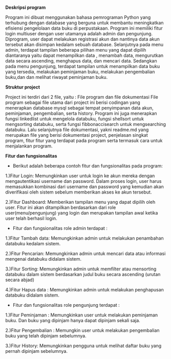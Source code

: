 **Deskripsi program**

Program ini dibuat menggunakan bahasa pemrograman Python yang terhubung dengan database yang berguna untuk membantu meningkatkan efisiensi pengelolaan data buku di perpustakaan. Program ini memiliki fitur login multiuser dengan user utamanya adalah admin dan pengunjung. Diprogram, user dapat melakukan registrasi akun dan nantinya data akun tersebut akan disimpan kedalam sebuah database. Selanjutnya pada menu admin, terdapat tampilan beberapa pilihan menu yang dapat dipilih diantaranya yaitu dapat menampilkan data , menambah data, mengurutkan data secara ascending, menghapus data, dan mencari data. Sedangkan pada menu pengunjung, terdapat tampilan untuk menampilkan data buku yang tersedia, melakukan peminjaman buku, melakukan pengembalian buku,dan dan melihat riwayat peminjaman buku.


**Struktur project**

Project ini terdiri dari 2 file, yaitu : File program dan file dokumentasi
File program sebagai file utama dari project ini berisi codingan yang menerapkan database mysql sebagai tempat penyimpanan data akun, peminjaman, pengembalian, serta history. Program ini juga menerapkan fungsi linkedlist untuk mengelola databuku, fungsi shellsort untuk mengsorting databuku, serta fungsi fibbonaccisearch untuk mengsearching databuku. Lalu selanjutnya file dokumentasi, yakni readme.md yang merupakan file yang berisi dokumentasi project, penjelasan singkat program, fitur fitur yang terdapat pada program serta termasuk cara untuk menjalankan program.


**Fitur dan fungsionalitas**

* Berikut adalah beberapa contoh fitur dan fungsionalitas pada program:

1.)Fitur Login: Memungkinkan user untuk login ke akun mereka dengan mengautentikasi username dan password. Dalam proses login, user harus memasukkan kombinasi dari username dan password yang kemudian akan diverifikasi oleh sistem sebelum memberikan akses ke akun tersebut.

2.)Fitur Dashboard: Memberikan tampilan menu yang dapat dipilih oleh user. Fitur ini akan ditampilkan berdasarkan dari role user(menu/pengunjung) yang login dan merupakan tampilan awal ketika user telah berhasil login.

* Fitur dan fungsionalitas role admin terdapat :

1.)Fitur Tambah data: Memungkinkan admin untuk melakukan penambahan databuku kedalam sistem.

2.)Fitur Pencarian: Memungkinkan admin untuk mencari data atau informasi mengenai databuku didalam sistem.

3.)Fitur Sorting: Memungkinkan admin untuk memfilter atau mensorting databuku dalam sistem berdasarkan judul buku secara ascending (urutan secara abjad)

4.)Fitur Hapus data : Memungkinkan admin untuk melakukan penghapusan databuku didalam sistem.

* Fitur dan fungsionalitas role pengunjung terdapat :

1.)Fitur Peminjaman : Memungkinkan user untuk melakukan peminjaman buku. Dan buku yang dipinjam hanya dapat dipinjam sekali saja.

2.)Fitur Pengembalian : Memungkin user untuk melakukan pengembalian buku yang telah dipinjam sebelumnya.

3.)Fitur History: Memungkinkan pengguna untuk melihat daftar buku yang pernah dipinjam sebelumnya.
